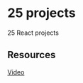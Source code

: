 # 25 projects
25 React projects  

## Resources  
[Video](https://www.youtube.com/watch?v=5ZdHfJVAY-s)  
